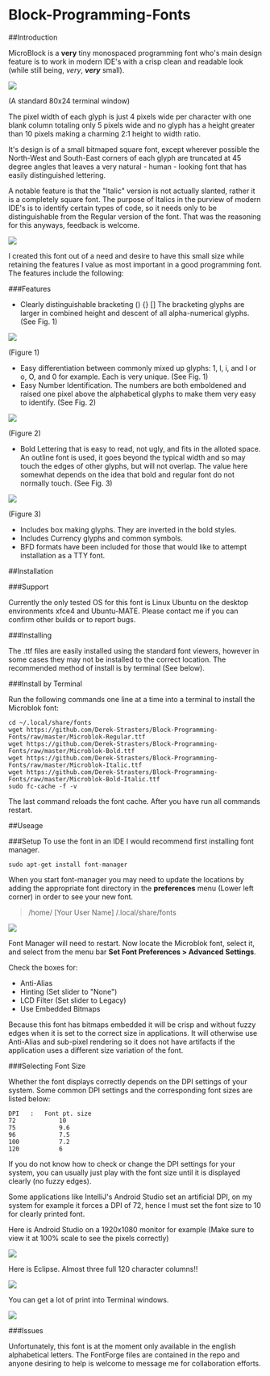 # Block-Programming-Fonts

##Introduction

MicroBlock is a **very** tiny monospaced programming font who's main design feature is to work in modern IDE's with a crisp clean and readable look (while still being, _very_, **_very_** small).

![](/images/Screenshot%20from%202015-09-20%2022%3A08%3A43.png)

(A standard 80x24 terminal window)

The pixel width of each glyph is just 4 pixels wide per character with one blank column totaling only 5 pixels wide and no glyph has a height greater than 10 pixels making a charming 2:1 height to width ratio.

It's design is of a small bitmaped square font, except wherever possible the North-West and South-East corners of each glyph are truncated at 45 degree angles that leaves a very natural - human - looking font that has easily distinguished lettering. 

A notable feature is that the "Italic" version is not actually slanted, rather it is a completely square font.  The purpose of Italics in the purview of modern IDE's is to identify certain types of code, so it needs only to be distinguishable from the Regular version of the font.  That was the reasoning for this anyways, feedback is welcome.

![](/images/Screenshot%20from%202015-09-20%2021%3A31%3A38.png)

I created this font out of a need and desire to have this small size while retaining the features I value as most important in a good programming font.  The features include the following:

###Features

- Clearly distinguishable bracketing () {} [] 
  The bracketing glyphs are larger in combined height and descent of all alpha-numerical glyphs. (See Fig. 1)

![](/images/screenshot63.png)

(Figure 1)

- Easy differentiation between commonly mixed up glyphs: 1, l, i, and I or o, O, and 0 for example.  Each is very unique. (See Fig. 1)
- Easy Number Identification. The numbers are both emboldened and raised one pixel above the alphabetical glyphs to make them very easy to identify. (See Fig. 2)

![](/images/screenshot64.png)

(Figure 2)

- Bold Lettering that is easy to read, not ugly, and fits in the alloted space.  An outline font is used, it goes beyond the typical width and so may touch the edges of other glyphs, but will not overlap.  The value here somewhat depends on the idea that bold and regular font do not normally touch. (See Fig. 3)

![](/images/screenshot65.png)

(Figure 3)

- Includes box making glyphs.  They are inverted in the bold styles.
- Includes Currency glyphs and common symbols.
- BFD formats have been included for those that would like to attempt installation as a TTY font.

##Installation

###Support

Currently the only tested OS for this font is Linux Ubuntu on the desktop environments xfce4 and Ubuntu-MATE.
Please contact me if you can confirm other builds or to report bugs.

###Installing

The .ttf files are easily installed using the standard font viewers, however in some cases they may not be installed to the correct location.  The recommended method of install is by terminal (See below).

###Install by Terminal

Run the following commands one line at a time into a terminal to install the Microblok font:

	cd ~/.local/share/fonts
	wget https://github.com/Derek-Strasters/Block-Programming-Fonts/raw/master/Microblok-Regular.ttf
	wget https://github.com/Derek-Strasters/Block-Programming-Fonts/raw/master/Microblok-Bold.ttf
	wget https://github.com/Derek-Strasters/Block-Programming-Fonts/raw/master/Microblok-Italic.ttf
	wget https://github.com/Derek-Strasters/Block-Programming-Fonts/raw/master/Microblok-Bold-Italic.ttf
    sudo fc-cache -f -v

The last command reloads the font cache.
After you have run all commands restart.

##Useage

###Setup
To use the font in an IDE I would recommend first installing font manager.

	sudo apt-get install font-manager
    
When you start font-manager you may need to update the locations by adding the appropriate font directory in the **preferences** menu (Lower left corner) in order to see your new font. 

> /home/ [Your User Name] /.local/share/fonts

![](/images/Screenshot%20from%202015-09-21%2000%3A16%3A47.png)

Font Manager will need to restart.  Now locate the Microblok font, select it, and select from the menu bar **Set Font Preferences > Advanced Settings**.

Check the boxes for:

- Anti-Alias
- Hinting (Set slider to "None")
- LCD Filter (Set slider to Legacy)
- Use Embedded Bitmaps

Because this font has bitmaps embedded it will be crisp and without fuzzy edges when it is set to the correct size in applications.  It will otherwise use Anti-Alias and sub-pixel rendering so it does not have artifacts if the application uses a different size variation of the font.

###Selecting Font Size

Whether the font displays correctly depends on the DPI settings of your system.  Some common DPI settings and the corresponding font sizes are listed below:

	DPI   :   Font pt. size
	72            10
	75            9.6
	96            7.5
	100           7.2
	120           6
    
If you do not know how to check or change the DPI settings for your system, you can usually just play with the font size until it is displayed clearly (no fuzzy edges).

Some applications like IntelliJ's Android Studio set an artificial DPI, on my system for example it forces a DPI of 72, hence I must set the font size to 10 for clearly printed font.

Here is Android Studio on a 1920x1080 monitor for example 
(Make sure to view it at 100% scale to see the pixels correctly)

![](/images/Screenshot%20from%202015-09-21%2000%3A38%3A08.png)

Here is Eclipse.
Almost three full 120 character columns!!

![](/images/Screenshot%20from%202015-09-21%2000%3A38%3A16.png)

You can get a lot of print into Terminal windows.

![](/images/Screenshot%20from%202015-09-20%2021%3A54%3A59.png)

###Issues

Unfortunately, this font is at the moment only available in the english alphabetical letters.  The FontForge files are contained in the repo and anyone desiring to help is welcome to message me for collaboration efforts.

